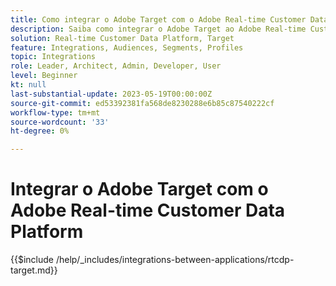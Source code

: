 ```yaml
---
title: Como integrar o Adobe Target com o Adobe Real-time Customer Data Platform?
description: Saiba como integrar o Adobe Target ao Adobe Real-time Customer Data Platform.
solution: Real-time Customer Data Platform, Target
feature: Integrations, Audiences, Segments, Profiles
topic: Integrations
role: Leader, Architect, Admin, Developer, User
level: Beginner
kt: null
last-substantial-update: 2023-05-19T00:00:00Z
source-git-commit: ed53392381fa568de8230288e6b85c87540222cf
workflow-type: tm+mt
source-wordcount: '33'
ht-degree: 0%

---
```



# Integrar o Adobe Target com o Adobe Real-time Customer Data Platform

{{$include /help/_includes/integrations-between-applications/rtcdp-target.md}}
